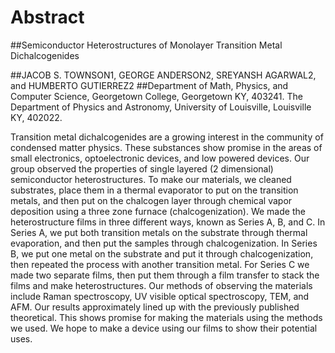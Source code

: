 # Abstract

##Semiconductor Heterostructures of Monolayer Transition Metal Dichalcogenides

##JACOB S. TOWNSON1, GEORGE ANDERSON2, SREYANSH AGARWAL2, and HUMBERTO GUTIERREZ2
##Department of Math, Physics, and Computer Science, Georgetown College, Georgetown KY, 403241. The Department of Physics and Astronomy, University of Louisville, Louisville KY, 402022.

Transition metal dichalcogenides are a growing interest in the community of condensed matter physics. These substances show promise in the areas of small electronics, optoelectronic devices, and low powered devices. Our group observed the properties of single layered (2 dimensional) semiconductor heterostructures. To make our materials, we cleaned substrates, place them in a thermal evaporator to put on the transition metals, and then put on the chalcogen layer through chemical vapor deposition using a three zone furnace (chalcogenization). We made the heterostructure films in three different ways, known as Series A, B, and C. In Series A, we put both transition metals on the substrate through thermal evaporation, and then put the samples through chalcogenization. In Series B, we put one metal on the substrate and put it through chalcogenization, then repeated the process with another transition metal. For Series C we made two separate films, then put them through a film transfer to stack the films and make heterostructures. Our methods of observing the materials include Raman spectroscopy, UV visible optical spectroscopy, TEM, and AFM. Our results approximately lined up with the previously published theoretical. This shows promise for making the materials using the methods we used. We hope to make a device using our films to show their potential uses.

